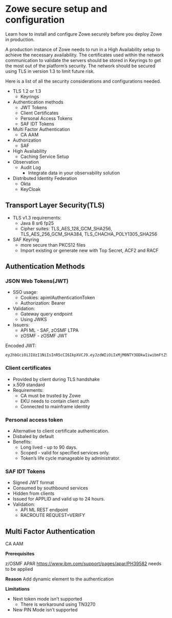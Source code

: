 # Zowe secure setup and configuration

Learn how to install and configure Zowe securely before you deploy Zowe in production. 

A production instance of Zowe needs to run in a High Availability setup to achieve the necessary availability. The certificates used within the network communication to validate the servers should be stored in Keyrings to get the most out of the platform’s security. The network should be secured using TLS in version 1.3 to limit future risk. 

Here is a list of all the security considerations and configurations needed. 

- TLS 1.2 or 1.3
   - Keyrings
- Authentication methods 
  - JWT Tokens
  - Client Certificates
  - Personal Access Tokens
  - SAF IDT Tokens
- Multi Factor Authentication
  - CA AAM
- Authorization
  - SAF
- High Availability
  - Caching Service Setup
- Observation
  - Audit Log 
    - Integrate data in your observability solution
- Distributed Identity Federation
  - Okta
  - KeyCloak

## Transport Layer Security(TLS)

- TLS v1.3 requirements:
  - Java 8 sr6 fp25
  - Cipher suites: TLS_AES_128_GCM_SHA256, TLS_AES_256_GCM_SHA384, TLS_CHACHA_POLY1305_SHA256
- SAF Keyring
  - more secure than PKCS12 files
  - Import existing or generate new with Top Secret, ACF2 and RACF 

## Authentication Methods

### JSON Web Tokens(JWT)

- SSO usage:
  - Cookies: apimlAuthenticationToken
  - Authorization: Bearer
- Validation:
  - Gateway query endpoint
  - Using JWKS 
- Issuers: 
  - API ML - SAF, zOSMF LTPA
  - zOSMF - zOSMF JWT

Encoded JWT:
```
eyJhbGciOiJIUzI1NiIsInR5cCI6IkpXVCJ9.eyJzdWIiOiIxMjM0NTY3ODkwIiwibmFtZSI6IkpvaG4gRG9lIiwiaWF0IjoxNTE2MjM5MDIyfQ.SflKxwRJSMeKKF2QT4fwpMeJf36POk6yJV_adQssw5c
```

### Client certificates

- Provided by client during TLS handshake
- x.509 standard
- Requirements:
  - CA must be trusted by Zowe
  - EKU needs to contain client auth
  - Connected to mainframe identity

### Personal access token

- Alternative to client certificate authentication.
- Disbaled by default
- Benefits:
  - Long lived - up to 90 days.
  - Scoped - valid for specified services only.
  - Token’s life cycle manageable by administrator.

### SAF IDT Tokens

- Signed JWT format
- Consumed by southbound services
- Hidden from clients
- Issued for APPLID and valid up to 24 hours.
- Validation:
  - API ML REST endpoint
  - RACROUTE REQUEST=VERIFY

## Multi Factor Authentication

CA AAM

**Prerequisites** 

z/OSMF APAR https://www.ibm.com/support/pages/apar/PH39582 needs to be applied

**Reason**
Add dynamic element to the authentication

**Limitations**
- Next token mode isn’t supported
  - There is workaround using TN3270
- New PIN Mode isn’t supported
